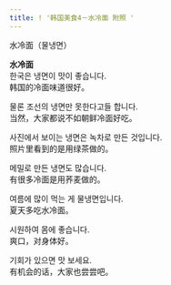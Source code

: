 ```yaml
---
title: ! '韩国美食4－水冷面 附照 '
---
```


<p>水冷面（물냉면）</p>



<p><a href="/node/39"></a><strong>水冷面</strong><br />한국은 냉면이 맛이 좋습니다.<br />韩国的冷面味道很好。</p>



<p>물론 조선의 냉면만 못한다고들 합니다.<br />当然，大家都说不如朝鲜冷面好吃。</p>



<p>사진에서 보이는 냉면은 녹차로 만든 것입니다.<br />照片里看到的是用绿茶做的。</p>



<p>메밀로 만든 냉면도 많습니다.<br />有很多冷面是用荞麦做的。</p>



<p>여름에 많이 먹는 게 물냉면입니다.<br />夏天多吃水冷面。</p>



<p>시원하여 몸에 좋습니다.<br />爽口，对身体好。</p>



<p>기회가 있으면 맛 보세요.<br />有机会的话，大家也尝尝吧。</p>

